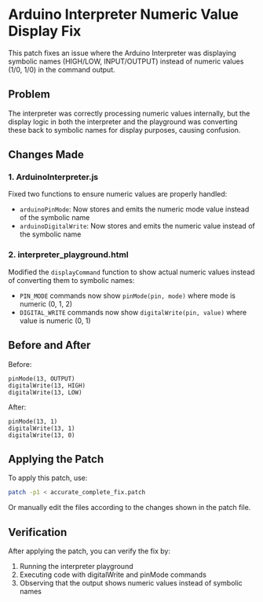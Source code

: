 # Arduino Interpreter Numeric Value Display Fix

This patch fixes an issue where the Arduino Interpreter was displaying symbolic names (HIGH/LOW, INPUT/OUTPUT) instead of numeric values (1/0, 1/0) in the command output.

## Problem

The interpreter was correctly processing numeric values internally, but the display logic in both the interpreter and the playground was converting these back to symbolic names for display purposes, causing confusion.

## Changes Made

### 1. ArduinoInterpreter.js
Fixed two functions to ensure numeric values are properly handled:
- `arduinoPinMode`: Now stores and emits the numeric mode value instead of the symbolic name
- `arduinoDigitalWrite`: Now stores and emits the numeric value instead of the symbolic name

### 2. interpreter_playground.html
Modified the `displayCommand` function to show actual numeric values instead of converting them to symbolic names:
- `PIN_MODE` commands now show `pinMode(pin, mode)` where mode is numeric (0, 1, 2)
- `DIGITAL_WRITE` commands now show `digitalWrite(pin, value)` where value is numeric (0, 1)

## Before and After

Before:
```
pinMode(13, OUTPUT)
digitalWrite(13, HIGH)
digitalWrite(13, LOW)
```

After:
```
pinMode(13, 1)
digitalWrite(13, 1)
digitalWrite(13, 0)
```

## Applying the Patch

To apply this patch, use:
```bash
patch -p1 < accurate_complete_fix.patch
```

Or manually edit the files according to the changes shown in the patch file.

## Verification

After applying the patch, you can verify the fix by:
1. Running the interpreter playground
2. Executing code with digitalWrite and pinMode commands
3. Observing that the output shows numeric values instead of symbolic names